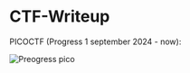 # CTF-Writeup

PICOCTF (Progress 1 september 2024 - now):

![Preogress pico](https://github.com/user-attachments/assets/21b9ab0e-e78d-4a0a-8f8d-936998d3c32e)

